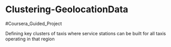 # Clustering-GeolocationData
#Coursera_Guided_Project

Defining key clusters of taxis where service stations can be built for all taxis operating in that region
